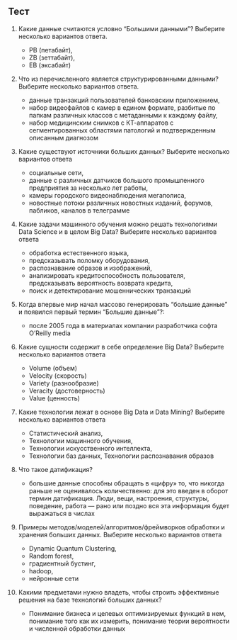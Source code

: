 ## Тест

1. Какие данные считаются условно “Большими данными”? Выберите несколько вариантов ответа.
    * PB (петабайт), 
    * ZB (зеттабайт), 
    * EB (эксабайт)

1. Что из перечисленного является структурированными данными? Выберите несколько вариантов ответа.
    * данные транзакций пользователей банковским приложением,
    * набор видеофайлов с камер в едином формате, разбитые по папкам различных классов с метаданными к каждому файлу,
    * набор медицинским снимков с КТ-аппаратов с сегментированных областями патологий и подтвержденным описанным диагнозом

1. Какие существуют источники больших данных? Выберите несколько вариантов ответа
    * социальные сети, 
    * данные с различных датчиков большого промышленного предприятия за несколько лет работы, 
    * камеры городского видеонаблюдения мегаполиса,
    * новостные потоки различных новостных изданий, форумов, пабликов, каналов в телеграмме

1. Какие задачи машинного обучения можно решать технологиями Data Science и в целом Big Data? Выберите несколько вариантов ответа
    * обработка естественного языка,
    * предсказывать поломку оборудования,
    * распознавание образов и изображений,
    * анализировать кредитоспособность пользователя, предсказывать вероятность возврата кредита,
    * поиск и детектирование мошеннических транзакций

1. Когда впервые мир начал массово генерировать “большие данные” и появился первый термин “Большие данные”?:
    * после 2005 года в материалах компании разработчика софта O’Reilly media

1. Какие сущности содержит в себе определение Big Data? Выберите несколько вариантов ответа
    * Volume (объем)
    * Velocity (скорость)
    * Variety (разнообразие) 
    * Veracity (достоверность)
    * Value (ценность)

1. Какие технологии лежат в основе Big Data и Data Mining? Выберите несколько вариантов ответа
    * Статистический анализ,
    * Технологии машинного обучения,
    * Технологии искусственного интеллекта,
    * Технологии баз данных, Технологии распознавания образов

1. Что такое датификация?
    * большие данные способны обращать в «цифру» то, что никогда раньше не оценивалось количественно: для это введен в оборот термин датификация. Люди, вещи, настроения, структуры, поведение, работа — рано или поздно вся эта информация будет выражаться в числах

1. Примеры методов/моделей/алгоритмов/фреймворков обработки и хранения больших данных. Выберите несколько вариантов ответа
    * Dynamic Quantum Clustering,
    * Random forest,
    * градиентный бустинг,
    * hadoop,
    * нейронные сети

1. Какими предметами нужно владеть, чтобы строить эффективные решения на базе технологий больших данных?
    * Понимание бизнеса и целевых оптимизируемых функций в нем, понимание того как их измерить, понимание теории вероятности и численной обработки данных